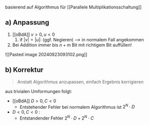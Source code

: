 basierend auf Algorithmus für [[Parallele Multiplikationsschaltung]]

## a) Anpassung
1. [[oBdA]] $v \gt 0, u \lt 0$ 
	1. if $|v| = |u|$: (ggf. Negieren) --> in normalem Fall angekommen
2. Bei Addition immer bis $n + m$ Bit mit richtigem Bit auffüllen!

![[Pasted image 20240923093102.png]]

## b) Korrektur
> Anstatt Algorithmus anzupassen, einfach Ergebnis korrigieren

aus trivialen Umformungen folgt:
- [[oBdA]] $D > 0, C < 0$
	- Entstehender Fehler bei normalem Algorithmus ist $2^{N} \cdot D$
- $D \lt 0, C \lt 0$ :
	- Entstandender Fehler $2^{N} \cdot D + 2^{N} \cdot C$
